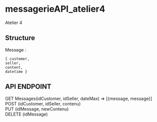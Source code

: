 # messagerieAPI_atelier4
Atelier 4

## Structure 
Message : 
```
{ customer,
seller,
content, 
datetime }
```

## API ENDPOINT
GET Messages(idCustomer, idSeller, dateMax) => [{message, message}]  
POST (idCustomer, idSeller, contenu)  
PUT (idMessage, newContenu)  
DELETE (idMessage)


